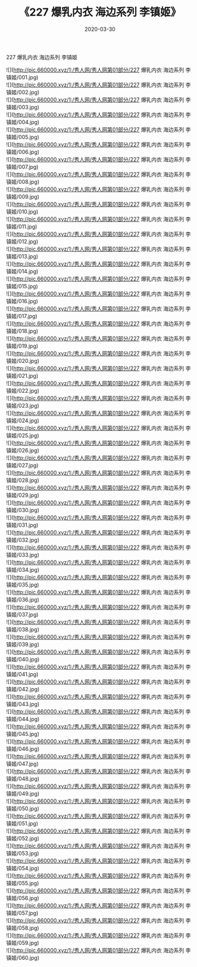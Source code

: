 ﻿---
layout: post
title:  《227 爆乳内衣 海边系列 李镇姬》
date:   2020-03-30
img: http://pic.660000.xyz/1:/秀人网/秀人网第01部分/227 爆乳内衣 海边系列 李镇姬/000.jpg
categories: [美女, 清纯, 唯美]
---

227 爆乳内衣 海边系列 李镇姬

  ![](http://pic.660000.xyz/1:/秀人网/秀人网第01部分/227 爆乳内衣 海边系列 李镇姬/001.jpg) <br> ![](http://pic.660000.xyz/1:/秀人网/秀人网第01部分/227 爆乳内衣 海边系列 李镇姬/002.jpg) <br> ![](http://pic.660000.xyz/1:/秀人网/秀人网第01部分/227 爆乳内衣 海边系列 李镇姬/003.jpg) <br> ![](http://pic.660000.xyz/1:/秀人网/秀人网第01部分/227 爆乳内衣 海边系列 李镇姬/004.jpg) <br> ![](http://pic.660000.xyz/1:/秀人网/秀人网第01部分/227 爆乳内衣 海边系列 李镇姬/005.jpg) <br> ![](http://pic.660000.xyz/1:/秀人网/秀人网第01部分/227 爆乳内衣 海边系列 李镇姬/006.jpg) <br> ![](http://pic.660000.xyz/1:/秀人网/秀人网第01部分/227 爆乳内衣 海边系列 李镇姬/007.jpg) <br> ![](http://pic.660000.xyz/1:/秀人网/秀人网第01部分/227 爆乳内衣 海边系列 李镇姬/008.jpg) <br> ![](http://pic.660000.xyz/1:/秀人网/秀人网第01部分/227 爆乳内衣 海边系列 李镇姬/009.jpg) <br> ![](http://pic.660000.xyz/1:/秀人网/秀人网第01部分/227 爆乳内衣 海边系列 李镇姬/010.jpg) <br> ![](http://pic.660000.xyz/1:/秀人网/秀人网第01部分/227 爆乳内衣 海边系列 李镇姬/011.jpg) <br> ![](http://pic.660000.xyz/1:/秀人网/秀人网第01部分/227 爆乳内衣 海边系列 李镇姬/012.jpg) <br> ![](http://pic.660000.xyz/1:/秀人网/秀人网第01部分/227 爆乳内衣 海边系列 李镇姬/013.jpg) <br> ![](http://pic.660000.xyz/1:/秀人网/秀人网第01部分/227 爆乳内衣 海边系列 李镇姬/014.jpg) <br> ![](http://pic.660000.xyz/1:/秀人网/秀人网第01部分/227 爆乳内衣 海边系列 李镇姬/015.jpg) <br> ![](http://pic.660000.xyz/1:/秀人网/秀人网第01部分/227 爆乳内衣 海边系列 李镇姬/016.jpg) <br> ![](http://pic.660000.xyz/1:/秀人网/秀人网第01部分/227 爆乳内衣 海边系列 李镇姬/017.jpg) <br> ![](http://pic.660000.xyz/1:/秀人网/秀人网第01部分/227 爆乳内衣 海边系列 李镇姬/018.jpg) <br> ![](http://pic.660000.xyz/1:/秀人网/秀人网第01部分/227 爆乳内衣 海边系列 李镇姬/019.jpg) <br> ![](http://pic.660000.xyz/1:/秀人网/秀人网第01部分/227 爆乳内衣 海边系列 李镇姬/020.jpg) <br> ![](http://pic.660000.xyz/1:/秀人网/秀人网第01部分/227 爆乳内衣 海边系列 李镇姬/021.jpg) <br> ![](http://pic.660000.xyz/1:/秀人网/秀人网第01部分/227 爆乳内衣 海边系列 李镇姬/022.jpg) <br> ![](http://pic.660000.xyz/1:/秀人网/秀人网第01部分/227 爆乳内衣 海边系列 李镇姬/023.jpg) <br> ![](http://pic.660000.xyz/1:/秀人网/秀人网第01部分/227 爆乳内衣 海边系列 李镇姬/024.jpg) <br> ![](http://pic.660000.xyz/1:/秀人网/秀人网第01部分/227 爆乳内衣 海边系列 李镇姬/025.jpg) <br> ![](http://pic.660000.xyz/1:/秀人网/秀人网第01部分/227 爆乳内衣 海边系列 李镇姬/026.jpg) <br> ![](http://pic.660000.xyz/1:/秀人网/秀人网第01部分/227 爆乳内衣 海边系列 李镇姬/027.jpg) <br> ![](http://pic.660000.xyz/1:/秀人网/秀人网第01部分/227 爆乳内衣 海边系列 李镇姬/028.jpg) <br> ![](http://pic.660000.xyz/1:/秀人网/秀人网第01部分/227 爆乳内衣 海边系列 李镇姬/029.jpg) <br> ![](http://pic.660000.xyz/1:/秀人网/秀人网第01部分/227 爆乳内衣 海边系列 李镇姬/030.jpg) <br> ![](http://pic.660000.xyz/1:/秀人网/秀人网第01部分/227 爆乳内衣 海边系列 李镇姬/031.jpg) <br> ![](http://pic.660000.xyz/1:/秀人网/秀人网第01部分/227 爆乳内衣 海边系列 李镇姬/032.jpg) <br> ![](http://pic.660000.xyz/1:/秀人网/秀人网第01部分/227 爆乳内衣 海边系列 李镇姬/033.jpg) <br> ![](http://pic.660000.xyz/1:/秀人网/秀人网第01部分/227 爆乳内衣 海边系列 李镇姬/034.jpg) <br> ![](http://pic.660000.xyz/1:/秀人网/秀人网第01部分/227 爆乳内衣 海边系列 李镇姬/035.jpg) <br> ![](http://pic.660000.xyz/1:/秀人网/秀人网第01部分/227 爆乳内衣 海边系列 李镇姬/036.jpg) <br> ![](http://pic.660000.xyz/1:/秀人网/秀人网第01部分/227 爆乳内衣 海边系列 李镇姬/037.jpg) <br> ![](http://pic.660000.xyz/1:/秀人网/秀人网第01部分/227 爆乳内衣 海边系列 李镇姬/038.jpg) <br> ![](http://pic.660000.xyz/1:/秀人网/秀人网第01部分/227 爆乳内衣 海边系列 李镇姬/039.jpg) <br> ![](http://pic.660000.xyz/1:/秀人网/秀人网第01部分/227 爆乳内衣 海边系列 李镇姬/040.jpg) <br> ![](http://pic.660000.xyz/1:/秀人网/秀人网第01部分/227 爆乳内衣 海边系列 李镇姬/041.jpg) <br> ![](http://pic.660000.xyz/1:/秀人网/秀人网第01部分/227 爆乳内衣 海边系列 李镇姬/042.jpg) <br> ![](http://pic.660000.xyz/1:/秀人网/秀人网第01部分/227 爆乳内衣 海边系列 李镇姬/043.jpg) <br> ![](http://pic.660000.xyz/1:/秀人网/秀人网第01部分/227 爆乳内衣 海边系列 李镇姬/044.jpg) <br> ![](http://pic.660000.xyz/1:/秀人网/秀人网第01部分/227 爆乳内衣 海边系列 李镇姬/045.jpg) <br> ![](http://pic.660000.xyz/1:/秀人网/秀人网第01部分/227 爆乳内衣 海边系列 李镇姬/046.jpg) <br> ![](http://pic.660000.xyz/1:/秀人网/秀人网第01部分/227 爆乳内衣 海边系列 李镇姬/047.jpg) <br> ![](http://pic.660000.xyz/1:/秀人网/秀人网第01部分/227 爆乳内衣 海边系列 李镇姬/048.jpg) <br> ![](http://pic.660000.xyz/1:/秀人网/秀人网第01部分/227 爆乳内衣 海边系列 李镇姬/049.jpg) <br> ![](http://pic.660000.xyz/1:/秀人网/秀人网第01部分/227 爆乳内衣 海边系列 李镇姬/050.jpg) <br> ![](http://pic.660000.xyz/1:/秀人网/秀人网第01部分/227 爆乳内衣 海边系列 李镇姬/051.jpg) <br> ![](http://pic.660000.xyz/1:/秀人网/秀人网第01部分/227 爆乳内衣 海边系列 李镇姬/052.jpg) <br> ![](http://pic.660000.xyz/1:/秀人网/秀人网第01部分/227 爆乳内衣 海边系列 李镇姬/053.jpg) <br> ![](http://pic.660000.xyz/1:/秀人网/秀人网第01部分/227 爆乳内衣 海边系列 李镇姬/054.jpg) <br> ![](http://pic.660000.xyz/1:/秀人网/秀人网第01部分/227 爆乳内衣 海边系列 李镇姬/055.jpg) <br> ![](http://pic.660000.xyz/1:/秀人网/秀人网第01部分/227 爆乳内衣 海边系列 李镇姬/056.jpg) <br> ![](http://pic.660000.xyz/1:/秀人网/秀人网第01部分/227 爆乳内衣 海边系列 李镇姬/057.jpg) <br> ![](http://pic.660000.xyz/1:/秀人网/秀人网第01部分/227 爆乳内衣 海边系列 李镇姬/058.jpg) <br> ![](http://pic.660000.xyz/1:/秀人网/秀人网第01部分/227 爆乳内衣 海边系列 李镇姬/059.jpg) <br> ![](http://pic.660000.xyz/1:/秀人网/秀人网第01部分/227 爆乳内衣 海边系列 李镇姬/060.jpg) <br>